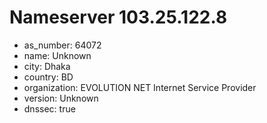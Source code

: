 # Nameserver 103.25.122.8

* as_number: 64072
* name: Unknown
* city: Dhaka
* country: BD
* organization: EVOLUTION NET Internet Service Provider
* version: Unknown
* dnssec: true
